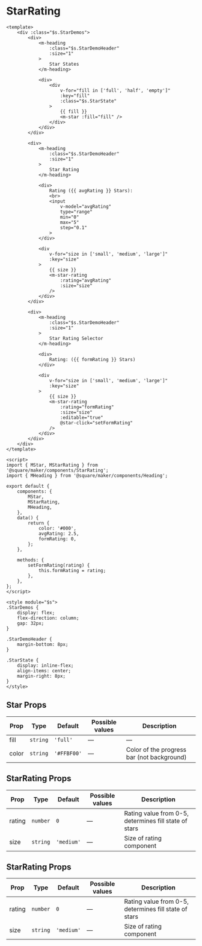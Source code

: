 # StarRating

```vue
<template>
	<div :class="$s.StarDemos">
		<div>
			<m-heading
				:class="$s.StarDemoHeader"
				:size="1"
			>
				Star States
			</m-heading>

			<div>
				<div
					v-for="fill in ['full', 'half', 'empty']"
					:key="fill"
					:class="$s.StarState"
				>
					{{ fill }}
					<m-star :fill="fill" />
				</div>
			</div>
		</div>

		<div>
			<m-heading
				:class="$s.StarDemoHeader"
				:size="1"
			>
				Star Rating
			</m-heading>

			<div>
				Rating ({{ avgRating }} Stars):
				<br>
				<input
					v-model="avgRating"
					type="range"
					min="0"
					max="5"
					step="0.1"
				>
			</div>

			<div
				v-for="size in ['small', 'medium', 'large']"
				:key="size"
			>
				{{ size }}
				<m-star-rating
					:rating="avgRating"
					:size="size"
				/>
			</div>
		</div>

		<div>
			<m-heading
				:class="$s.StarDemoHeader"
				:size="1"
			>
				Star Rating Selector
			</m-heading>

			<div>
				Rating: ({{ formRating }} Stars)
			</div>

			<div
				v-for="size in ['small', 'medium', 'large']"
				:key="size"
			>
				{{ size }}
				<m-star-rating
					:rating="formRating"
					:size="size"
					:editable="true"
					@star-click="setFormRating"
				/>
			</div>
		</div>
	</div>
</template>

<script>
import { MStar, MStarRating } from '@square/maker/components/StarRating';
import { MHeading } from '@square/maker/components/Heading';

export default {
	components: {
		MStar,
		MStarRating,
		MHeading,
	},
	data() {
		return {
			color: '#000',
			avgRating: 2.5,
			formRating: 0,
		};
	},

	methods: {
		setFormRating(rating) {
			this.formRating = rating;
		},
	},
};
</script>

<style module="$s">
.StarDemos {
	display: flex;
	flex-direction: column;
	gap: 32px;
}

.StarDemoHeader {
	margin-bottom: 8px;
}

.StarState {
	display: inline-flex;
	align-items: center;
	margin-right: 8px;
}
</style>
```

<!-- api-tables:start -->
## Star Props

| Prop  | Type     | Default     | Possible values | Description                                |
| ----- | -------- | ----------- | --------------- | ------------------------------------------ |
| fill  | `string` | `'full'`    | —               | —                                          |
| color | `string` | `'#FFBF00'` | —               | Color of the progress bar (not background) |


## StarRating Props

| Prop   | Type     | Default    | Possible values | Description                                           |
| ------ | -------- | ---------- | --------------- | ----------------------------------------------------- |
| rating | `number` | `0`        | —               | Rating value from 0-5, determines fill state of stars |
| size   | `string` | `'medium'` | —               | Size of rating component                              |


## StarRating Props

| Prop   | Type     | Default    | Possible values | Description                                           |
| ------ | -------- | ---------- | --------------- | ----------------------------------------------------- |
| rating | `number` | `0`        | —               | Rating value from 0-5, determines fill state of stars |
| size   | `string` | `'medium'` | —               | Size of rating component                              |
<!-- api-tables:end -->
